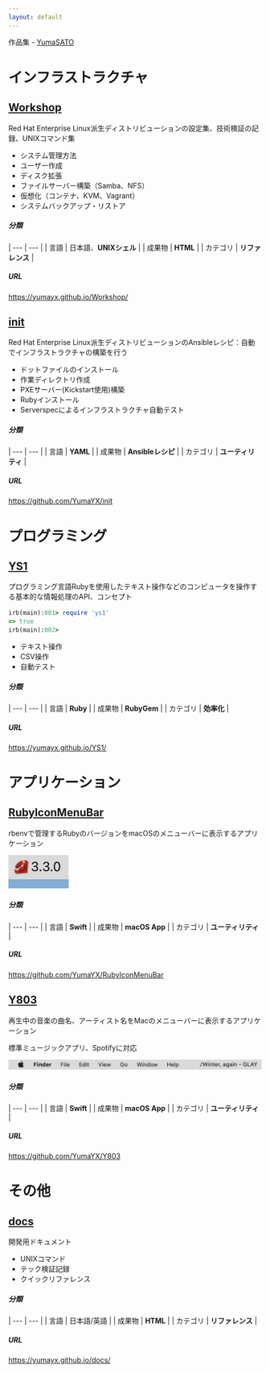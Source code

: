 ```yaml
---
layout: default
---
```


作品集 - [YumaSATO](https://github.com/YumaYX)

# インフラストラクチャ

## [Workshop](https://yumayx.github.io/Workshop/)

Red Hat Enterprise Linux派生ディストリビューションの設定集、技術検証の記録、UNIXコマンド集

- システム管理方法
- ユーザー作成
- ディスク拡張
- ファイルサーバー構築（Samba、NFS）
- 仮想化（コンテナ、KVM、Vagrant）
- システムバックアップ・リストア

##### 分類

| --- | --- |
| 言語 | 日本語、**UNIXシェル** |
| 成果物 | **HTML** |
| カテゴリ | **リファレンス** | 

##### URL

<https://yumayx.github.io/Workshop/>

## [init](https://github.com/YumaYX/init)

Red Hat Enterprise Linux派生ディストリビューションのAnsibleレシピ：自動でインフラストラクチャの構築を行う

- ドットファイルのインストール
- 作業ディレクトリ作成
- PXEサーバー(Kickstart使用)構築
- Rubyインストール
- Serverspecによるインフラストラクチャ自動テスト

##### 分類

| --- | --- |
| 言語 | **YAML** |
| 成果物 | **Ansibleレシピ** |
| カテゴリ | **ユーティリティ** |

##### URL

<https://github.com/YumaYX/init>

# プログラミング

## [YS1](https://yumayx.github.io/YS1/)

プログラミング言語Rubyを使用したテキスト操作などのコンピュータを操作する基本的な情報処理のAPI、コンセプト

```ruby
irb(main):001> require 'ys1'
=> true
irb(main):002> 
```

- テキスト操作
- CSV操作
- 自動テスト

##### 分類

| --- | --- |
| 言語 | **Ruby** |
| 成果物 | **RubyGem** |
| カテゴリ | **効率化** |

##### URL

<https://yumayx.github.io/YS1/>

# アプリケーション

## [RubyIconMenuBar](https://github.com/YumaYX/RubyIconMenuBar)

rbenvで管理するRubyのバージョンをmacOSのメニューバーに表示するアプリケーション

![RubyIconMenuBar](https://github.com/YumaYX/RubyIconMenuBar/blob/main/sample.png?raw=true)

##### 分類

| --- | --- |
| 言語 | **Swift** |
| 成果物 | **macOS App** |
| カテゴリ | **ユーティリティ** |

##### URL

<https://github.com/YumaYX/RubyIconMenuBar>

## [Y803](https://github.com/YumaYX/Y803)

再生中の音楽の曲名、アーティスト名をMacのメニューバーに表示するアプリケーション

標準ミュージックアプリ、Spotifyに対応

![Y803](https://github.com/YumaYX/Y803/blob/main/image/ScreenShot.png?raw=true)

##### 分類

| --- | --- |
| 言語 | **Swift** |
| 成果物 | **macOS App** |
| カテゴリ | **ユーティリティ** |

##### URL

<https://github.com/YumaYX/Y803>

# その他

## [docs](https://yumayx.github.io/docs/)

開発用ドキュメント

- UNIXコマンド
- テック検証記録
- クイックリファレンス

##### 分類

| --- | --- |
| 言語 | 日本語/英語 |
| 成果物 | **HTML** |
| カテゴリ | **リファレンス** |

##### URL

<https://yumayx.github.io/docs/>

